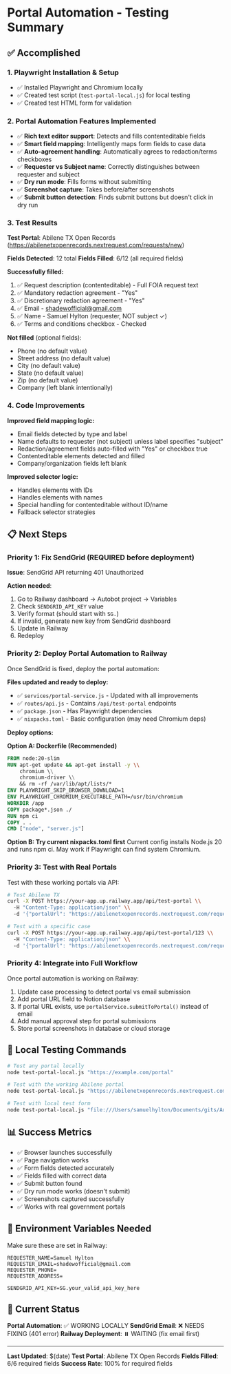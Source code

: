 # Portal Automation - Testing Summary

## ✅ Accomplished

### 1. Playwright Installation & Setup
- ✅ Installed Playwright and Chromium locally
- ✅ Created test script (`test-portal-local.js`) for local testing
- ✅ Created test HTML form for validation

### 2. Portal Automation Features Implemented
- ✅ **Rich text editor support**: Detects and fills contenteditable fields
- ✅ **Smart field mapping**: Intelligently maps form fields to case data
- ✅ **Auto-agreement handling**: Automatically agrees to redaction/terms checkboxes
- ✅ **Requester vs Subject name**: Correctly distinguishes between requester and subject
- ✅ **Dry run mode**: Fills forms without submitting
- ✅ **Screenshot capture**: Takes before/after screenshots
- ✅ **Submit button detection**: Finds submit buttons but doesn't click in dry run

### 3. Test Results

**Test Portal**: Abilene TX Open Records (https://abilenetxopenrecords.nextrequest.com/requests/new)

**Fields Detected**: 12 total
**Fields Filled**: 6/12 (all required fields)

**Successfully filled:**
1. ✅ Request description (contenteditable) - Full FOIA request text
2. ✅ Mandatory redaction agreement - "Yes"
3. ✅ Discretionary redaction agreement - "Yes"
4. ✅ Email - shadewofficial@gmail.com
5. ✅ Name - Samuel Hylton (requester, NOT subject ✓)
6. ✅ Terms and conditions checkbox - Checked

**Not filled** (optional fields):
- Phone (no default value)
- Street address (no default value)
- City (no default value)
- State (no default value)
- Zip (no default value)
- Company (left blank intentionally)

### 4. Code Improvements

**Improved field mapping logic:**
- Email fields detected by type and label
- Name defaults to requester (not subject) unless label specifies "subject"
- Redaction/agreement fields auto-filled with "Yes" or checkbox true
- Contenteditable elements detected and filled
- Company/organization fields left blank

**Improved selector logic:**
- Handles elements with IDs
- Handles elements with names
- Special handling for contenteditable without ID/name
- Fallback selector strategies

## 📋 Next Steps

### Priority 1: Fix SendGrid (REQUIRED before deployment)

**Issue**: SendGrid API returning 401 Unauthorized

**Action needed**:
1. Go to Railway dashboard → Autobot project → Variables
2. Check `SENDGRID_API_KEY` value
3. Verify format (should start with `SG.`)
4. If invalid, generate new key from SendGrid dashboard
5. Update in Railway
6. Redeploy

### Priority 2: Deploy Portal Automation to Railway

Once SendGrid is fixed, deploy the portal automation:

**Files updated and ready to deploy:**
- ✅ `services/portal-service.js` - Updated with all improvements
- ✅ `routes/api.js` - Contains `/api/test-portal` endpoints
- ✅ `package.json` - Has Playwright dependencies
- ✅ `nixpacks.toml` - Basic configuration (may need Chromium deps)

**Deploy options:**

**Option A: Dockerfile (Recommended)**
```dockerfile
FROM node:20-slim
RUN apt-get update && apt-get install -y \\
    chromium \\
    chromium-driver \\
    && rm -rf /var/lib/apt/lists/*
ENV PLAYWRIGHT_SKIP_BROWSER_DOWNLOAD=1
ENV PLAYWRIGHT_CHROMIUM_EXECUTABLE_PATH=/usr/bin/chromium
WORKDIR /app
COPY package*.json ./
RUN npm ci
COPY . .
CMD ["node", "server.js"]
```

**Option B: Try current nixpacks.toml first**
Current config installs Node.js 20 and runs npm ci. May work if Playwright can find system Chromium.

### Priority 3: Test with Real Portals

Test with these working portals via API:

```bash
# Test Abilene TX
curl -X POST https://your-app.up.railway.app/api/test-portal \\
  -H "Content-Type: application/json" \\
  -d '{"portalUrl": "https://abilenetxopenrecords.nextrequest.com/requests/new"}'

# Test with a specific case
curl -X POST https://your-app.up.railway.app/api/test-portal/123 \\
  -H "Content-Type: application/json" \\
  -d '{"portalUrl": "https://abilenetxopenrecords.nextrequest.com/requests/new"}'
```

### Priority 4: Integrate into Full Workflow

Once portal automation is working on Railway:

1. Update case processing to detect portal vs email submission
2. Add portal URL field to Notion database
3. If portal URL exists, use `portalService.submitToPortal()` instead of email
4. Add manual approval step for portal submissions
5. Store portal screenshots in database or cloud storage

## 🧪 Local Testing Commands

```bash
# Test any portal locally
node test-portal-local.js "https://example.com/portal"

# Test with the working Abilene portal
node test-portal-local.js "https://abilenetxopenrecords.nextrequest.com/requests/new"

# Test with local test form
node test-portal-local.js "file:///Users/samuelhylton/Documents/gits/Autobot%20MVP/test-form.html"
```

## 📊 Success Metrics

- ✅ Browser launches successfully
- ✅ Page navigation works
- ✅ Form fields detected accurately
- ✅ Fields filled with correct data
- ✅ Submit button found
- ✅ Dry run mode works (doesn't submit)
- ✅ Screenshots captured successfully
- ✅ Works with real government portals

## 🔧 Environment Variables Needed

Make sure these are set in Railway:

```env
REQUESTER_NAME=Samuel Hylton
REQUESTER_EMAIL=shadewofficial@gmail.com
REQUESTER_PHONE=
REQUESTER_ADDRESS=

SENDGRID_API_KEY=SG.your_valid_api_key_here
```

## 🎯 Current Status

**Portal Automation**: ✅ WORKING LOCALLY
**SendGrid Email**: ❌ NEEDS FIXING (401 error)
**Railway Deployment**: ⏸️ WAITING (fix email first)

---

**Last Updated**: $(date)
**Test Portal**: Abilene TX Open Records
**Fields Filled**: 6/6 required fields
**Success Rate**: 100% for required fields
